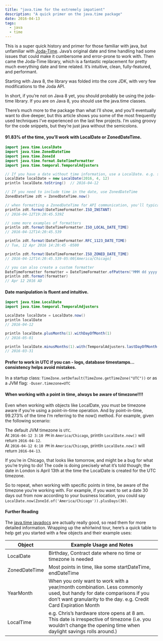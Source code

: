 ```yaml
---
title: "java.time for the extremely impatient"
description: "A quick primer on the java.time package"
date: 2016-04-13
tags:
  - java
  - time
---
```


This is a super quick history and primer for those familiar with java, but unfamiliar
with [Joda-Time](http://www.joda.org/joda-time/).
Java’s original date and time handling had some issues that could make it cumbersome and error-prone to work with. Then
came the Joda-Time library, which is a fantastic replacement for pretty much everything date and time related. It’s
intuitive, clean, fully-featured, and performant.

Starting with Java 8, the library was folded into the core JDK, with very few modifications to the Joda API.

In short, if you’re not on Java 8 yet, you should probably be using the joda-time library. If you are on Java 8, you
should use the java.time classes.

There’s much more to the package than what I’ll show, and you’ll eventually want to dive deeper, but this article shows
you some of the most frequently used techniques I’ve experienced on the last few projects. I’m using groovy for the code
snippets, but they’re just java without the semicolons.

#### 91.83% of the time, you’ll work with LocalDate or ZonedDateTime.

```java
import java.time.LocalDate
import java.time.ZonedDateTime
import java.time.ZoneId
import java.time.format.DateTimeFormatter
import java.time.temporal.TemporalAdjusters

// If you have a date without time information, use a LocalDate. e.g. someone's birthday
LocalDate localDate = new LocalDate(2016, 4, 12)
println localDate.toString()  // 2016-04-12

// If you need to include time in the date, use ZonedDateTime
ZonedDateTime zdt = ZonedDateTime.now()

// when formatting a ZonedDateTime for API communication, you'll typically use the DateTimeFormatter.ISO_INSTANT format
println zdt.format(DateTimeFormatter.ISO_INSTANT)
// 2016-04-12T19:20:45.539Z

// some more examples of formatters
println zdt.format(DateTimeFormatter.ISO_LOCAL_DATE_TIME)
// 2016-04-12T14:20:45.539

println zdt.format(DateTimeFormatter.RFC_1123_DATE_TIME)
// Tue, 12 Apr 2016 14:20:45 -0500

println zdt.format(DateTimeFormatter.ISO_ZONED_DATE_TIME)
// 2016-04-12T14:20:45.539-05:00[America/Chicago]

// you can also create a custom formatter
DateTimeFormatter formatter = DateTimeFormatter.ofPattern("MMM dd yyyy GG")
println zdt.format(formatter)
// Apr 12 2016 AD
```

#### Date manipulation is fluent and intuitive.

```java
import java.time.LocalDate
import java.time.temporal.TemporalAdjusters

LocalDate localDate = LocalDate.now()
println localDate
// 2016-04-12

println localDate.plusMonths(1).withDayOfMonth(1)
// 2016-05-01

println localDate.minusMonths(1).with(TemporalAdjusters.lastDayOfMonth())
// 2016-03-31
```

#### Prefer to work in UTC if you can - logs, database timestamps…consistency helps avoid mistakes.

In a startup class: `TimeZone.setDefault(TimeZone.getTimeZone("UTC"))`
or as a JVM flag: `-Duser.timezone=UTC`

#### When working with a point in time, always be aware of timezone!!!!

Even when working with objects like LocalDate, you must be timezone aware if you’re using a point-in-time operation. And
by point-in-time, 99.273% of the time I’m referring to the now() method.
For example, given the following scenario:

The default JVM timezone is `UTC`.\
At `2016-04-12 3:10 PM` in `America/Chicago`, println `LocalDate.now()` will return `2016-04-12`.\
At `2016-04-12 6:10 PM` in `America/Chicago`, println `LocalDate.now()` will return `2016-04-13`.

If you’re in Chicago, that looks like tomorrow, and might be a bug for what you’re trying to do! The code is doing
precisely what it’s told though; the date in London is April 13th at the time the LocalDate is created for the UTC
timezone.

So to repeat, when working with specific points in time, be aware of the timezone you’re working with. For example, if
you want to set a date 30 days out from now according to your business location, you could
say `LocalDate.now(ZoneId.of('America/Chicago')).plusDays(30)`.

#### Further Reading

The [java.time javadocs](https://docs.oracle.com/javase/8/docs/api/java/time/package-summary.html) are actually really
good, so read them for more detailed information. Wrapping up the whirlwind tour, here’s a quick table to help get you
started with a few objects and their example uses:

| Object        | Example Usage and Notes                                                                                                                                                                  |
|---------------|------------------------------------------------------------------------------------------------------------------------------------------------------------------------------------------|
| LocalDate     | Birthday, Contract date where no time or timezone is needed                                                                                                                              |
| ZonedDateTime | 	Most points in time, like some startDateTime, endDateTime                                                                                                                               |
| YearMonth	    | When you only want to work with a year/month combination. Less commonly used, but handy for date comparisons if you don’t want granularity to the day. e.g. Credit Card Expiration Month |
| LocalTime	    | e.g. Chris’s hardware store opens at 8 am. This date is irrespective of timezone (i.e. you wouldn’t change the opening time when daylight savings rolls around.)                         |
